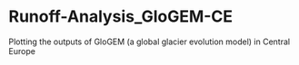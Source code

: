 # Runoff-Analysis_GloGEM-CE
Plotting the outputs of GloGEM (a global glacier evolution model) in Central Europe
